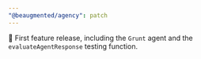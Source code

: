 ```yaml
---
"@beaugmented/agency": patch
---
```


🎉 First feature release, including the `Grunt` agent and the `evaluateAgentResponse` testing function.
